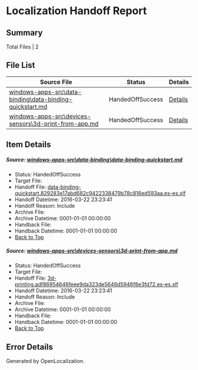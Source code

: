 # <a name='report-top'></a> Localization Handoff Report

## Summary
 Total Files | 2

## File List
 Source File | Status | Details 
 ----------- | ------ | ------- 
 [windows-apps-src\data-binding\data-binding-quickstart.md](https://github.com/Microsoft/windows-apps/blob/fd6616d774a0fce5ae4642219d292fb674025438/windows-apps-src/data-binding/data-binding-quickstart.md) | HandedOffSuccess | [Details](#850d19c38afdad4d6eb043fa3a429e9f178c0f811875)
 [windows-apps-src\devices-sensors\3d-print-from-app.md](https://github.com/Microsoft/windows-apps/blob/fd6616d774a0fce5ae4642219d292fb674025438/windows-apps-src/devices-sensors/3d-print-from-app.md) | HandedOffSuccess | [Details](#cff85c5a2446c6c16faba670ad43135a8be6afc71938)

## Item Details
##### <a name='850d19c38afdad4d6eb043fa3a429e9f178c0f811875'></a> Source: [windows-apps-src\data-binding\data-binding-quickstart.md](https://github.com/Microsoft/windows-apps/blob/fd6616d774a0fce5ae4642219d292fb674025438/windows-apps-src/data-binding/data-binding-quickstart.md)
* Status: HandedOffSuccess
* Target File: 
* Handoff File: [data-binding-quickstart.829283e17abd682c9422338479b78c816ed593aa.es-es.xlf](https://github.com/Microsoft/WDG.handoff/blob/14d2b5a15bbcb4a7c22e18f324b908d28b6c8033/ol-handoff/Microsoft/windows-apps.es-es/master/data-binding-quickstart.829283e17abd682c9422338479b78c816ed593aa.es-es.xlf)
* Handoff Datetime: 2016-03-22 23:23:41
* Handoff Reason: Include
* Archive File: 
* Archive Datetime: 0001-01-01 00:00:00
* Handback File: 
* Handback Datetime: 0001-01-01 00:00:00
* [Back to Top](#report-top)

##### <a name='cff85c5a2446c6c16faba670ad43135a8be6afc71938'></a> Source: [windows-apps-src\devices-sensors\3d-print-from-app.md](https://github.com/Microsoft/windows-apps/blob/fd6616d774a0fce5ae4642219d292fb674025438/windows-apps-src/devices-sensors/3d-print-from-app.md)
* Status: HandedOffSuccess
* Target File: 
* Handoff File: [3d-printing.adf86954646feee9da323de5646d5946f8e3fd72.es-es.xlf](https://github.com/Microsoft/WDG.handoff/blob/14d2b5a15bbcb4a7c22e18f324b908d28b6c8033/ol-handoff/Microsoft/windows-apps.es-es/master/3d-printing.adf86954646feee9da323de5646d5946f8e3fd72.es-es.xlf)
* Handoff Datetime: 2016-03-22 23:23:41
* Handoff Reason: Include
* Archive File: 
* Archive Datetime: 0001-01-01 00:00:00
* Handback File: 
* Handback Datetime: 0001-01-01 00:00:00
* [Back to Top](#report-top)


## Error Details

Generated by OpenLocalization.
